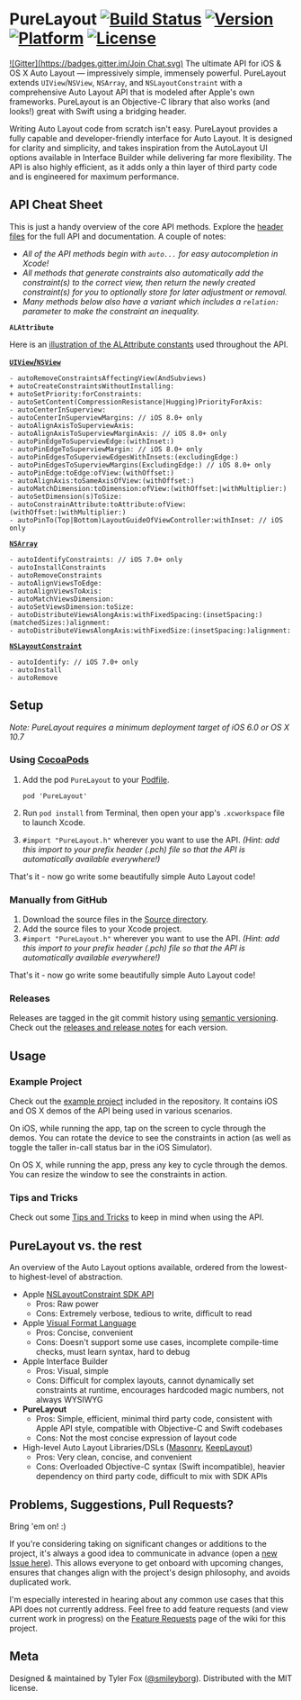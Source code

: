# PureLayout [![Build Status](http://img.shields.io/travis/smileyborg/PureLayout.svg?style=flat)](https://travis-ci.org/smileyborg/PureLayout) [![Version](http://img.shields.io/cocoapods/v/PureLayout.svg?style=flat)](http://cocoapods.org/?q=PureLayout) [![Platform](http://img.shields.io/cocoapods/p/PureLayout.svg?style=flat)](http://cocoapods.org/?q=PureLayout) [![License](http://img.shields.io/cocoapods/l/PureLayout.svg?style=flat)](LICENSE)
[![Gitter](https://badges.gitter.im/Join Chat.svg)](https://gitter.im/smileyborg/PureLayout?utm_source=badge&utm_medium=badge&utm_campaign=pr-badge&utm_content=badge)
The ultimate API for iOS & OS X Auto Layout — impressively simple, immensely powerful. PureLayout extends `UIView`/`NSView`, `NSArray`, and `NSLayoutConstraint` with a comprehensive Auto Layout API that is modeled after Apple's own frameworks. PureLayout is an Objective-C library that also works (and looks!) great with Swift using a bridging header.

Writing Auto Layout code from scratch isn't easy. PureLayout provides a fully capable and developer-friendly interface for Auto Layout. It is designed for clarity and simplicity, and takes inspiration from the AutoLayout UI options available in Interface Builder while delivering far more flexibility. The API is also highly efficient, as it adds only a thin layer of third party code and is engineered for maximum performance.

## API Cheat Sheet
This is just a handy overview of the core API methods. Explore the [header files](Source) for the full API and documentation. A couple of notes:

*	*All of the API methods begin with `auto...` for easy autocompletion in Xcode!*
*	*All methods that generate constraints also automatically add the constraint(s) to the correct view, then return the newly created constraint(s) for you to optionally store for later adjustment or removal.*
*	*Many methods below also have a variant which includes a `relation:` parameter to make the constraint an inequality.*

**`ALAttribute`**

Here is an [illustration of the ALAttribute constants](Images/PureLayout-ALAttributes.png) used throughout the API.

**[`UIView`/`NSView`](Source/ALView%2BPureLayout.h)**

    - autoRemoveConstraintsAffectingView(AndSubviews)
	+ autoCreateConstraintsWithoutInstalling:
    + autoSetPriority:forConstraints:
    - autoSetContent(CompressionResistance|Hugging)PriorityForAxis:
    - autoCenterInSuperview:
	- autoCenterInSuperviewMargins: // iOS 8.0+ only
    - autoAlignAxisToSuperviewAxis:
	- autoAlignAxisToSuperviewMarginAxis: // iOS 8.0+ only
    - autoPinEdgeToSuperviewEdge:(withInset:)
	- autoPinEdgeToSuperviewMargin: // iOS 8.0+ only
    - autoPinEdgesToSuperviewEdgesWithInsets:(excludingEdge:)
	- autoPinEdgesToSuperviewMargins(ExcludingEdge:) // iOS 8.0+ only
    - autoPinEdge:toEdge:ofView:(withOffset:)
    - autoAlignAxis:toSameAxisOfView:(withOffset:)
    - autoMatchDimension:toDimension:ofView:(withOffset:|withMultiplier:)
    - autoSetDimension(s)ToSize:
    - autoConstrainAttribute:toAttribute:ofView:(withOffset:|withMultiplier:)
    - autoPinTo(Top|Bottom)LayoutGuideOfViewController:withInset: // iOS only

**[`NSArray`](Source/NSArray%2BPureLayout.h)**

    - autoIdentifyConstraints: // iOS 7.0+ only
	- autoInstallConstraints
    - autoRemoveConstraints
    - autoAlignViewsToEdge:
    - autoAlignViewsToAxis:
    - autoMatchViewsDimension:
    - autoSetViewsDimension:toSize:
    - autoDistributeViewsAlongAxis:withFixedSpacing:(insetSpacing:)(matchedSizes:)alignment:
    - autoDistributeViewsAlongAxis:withFixedSize:(insetSpacing:)alignment:

**[`NSLayoutConstraint`](Source/NSLayoutConstraint%2BPureLayout.h)**

    - autoIdentify: // iOS 7.0+ only
	- autoInstall
    - autoRemove

## Setup
*Note: PureLayout requires a minimum deployment target of iOS 6.0 or OS X 10.7*

### Using [CocoaPods](http://cocoapods.org)
1.	Add the pod `PureLayout` to your [Podfile](http://guides.cocoapods.org/using/the-podfile.html).

    	pod 'PureLayout'

2.	Run `pod install` from Terminal, then open your app's `.xcworkspace` file to launch Xcode.
3.	`#import "PureLayout.h"` wherever you want to use the API. *(Hint: add this import to your prefix header (.pch) file so that the API is automatically available everywhere!)*

That's it - now go write some beautifully simple Auto Layout code!

### Manually from GitHub
1.	Download the source files in the [Source directory](Source).
2.	Add the source files to your Xcode project.
3.	`#import "PureLayout.h"` wherever you want to use the API. *(Hint: add this import to your prefix header (.pch) file so that the API is automatically available everywhere!)*

That's it - now go write some beautifully simple Auto Layout code!

### Releases
Releases are tagged in the git commit history using [semantic versioning](http://semver.org). Check out the [releases and release notes](https://github.com/smileyborg/PureLayout/releases) for each version.

## Usage
### Example Project
Check out the [example project](Example) included in the repository. It contains iOS and OS X demos of the API being used in various scenarios.

On iOS, while running the app, tap on the screen to cycle through the demos. You can rotate the device to see the constraints in action (as well as toggle the taller in-call status bar in the iOS Simulator).

On OS X, while running the app, press any key to cycle through the demos. You can resize the window to see the constraints in action.

### Tips and Tricks
Check out some [Tips and Tricks](https://github.com/smileyborg/PureLayout/wiki/Tips-and-Tricks) to keep in mind when using the API.

## PureLayout vs. the rest
An overview of the Auto Layout options available, ordered from the lowest- to highest-level of abstraction.

*	Apple [NSLayoutConstraint SDK API](https://developer.apple.com/library/ios/documentation/AppKit/Reference/NSLayoutConstraint_Class/NSLayoutConstraint/NSLayoutConstraint.html#//apple_ref/doc/uid/TP40010628-CH1-SW18)
 	*	Pros: Raw power
	*	Cons: Extremely verbose, tedious to write, difficult to read
*	Apple [Visual Format Language](https://developer.apple.com/library/ios/documentation/UserExperience/Conceptual/AutolayoutPG/VisualFormatLanguage/VisualFormatLanguage.html)
	*	Pros: Concise, convenient
	*	Cons: Doesn't support some use cases, incomplete compile-time checks, must learn syntax, hard to debug
*	Apple Interface Builder
	*	Pros: Visual, simple
	* 	Cons: Difficult for complex layouts, cannot dynamically set constraints at runtime, encourages hardcoded magic numbers, not always WYSIWYG
*	**PureLayout**
	*	Pros: Simple, efficient, minimal third party code, consistent with Apple API style, compatible with Objective-C and Swift codebases
	*	Cons: Not the most concise expression of layout code
*	High-level Auto Layout Libraries/DSLs ([Masonry](https://github.com/Masonry/Masonry), [KeepLayout](https://github.com/iMartinKiss/KeepLayout))
	*	Pros: Very clean, concise, and convenient 
	*	Cons: Overloaded Objective-C syntax (Swift incompatible), heavier dependency on third party code, difficult to mix with SDK APIs

## Problems, Suggestions, Pull Requests?
Bring 'em on! :)

If you're considering taking on significant changes or additions to the project, it's always a good idea to communicate in advance (open a [new Issue here](https://github.com/smileyborg/PureLayout/issues/new)). This allows everyone to get onboard with upcoming changes, ensures that changes align with the project's design philosophy, and avoids duplicated work.

I'm especially interested in hearing about any common use cases that this API does not currently address. Feel free to add feature requests (and view current work in progress) on the [Feature Requests](https://github.com/smileyborg/PureLayout/wiki/Feature-Requests) page of the wiki for this project.

## Meta
Designed & maintained by Tyler Fox ([@smileyborg](https://twitter.com/smileyborg)). Distributed with the MIT license.
